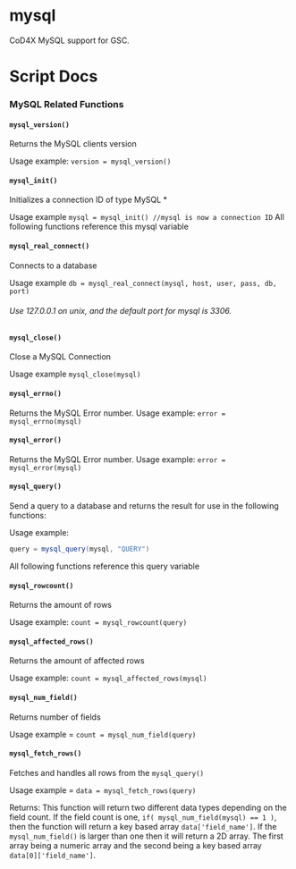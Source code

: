 # mysql
CoD4X MySQL support for GSC.

# Script Docs 
### MySQL Related Functions

#### `mysql_version()`

Returns the MySQL clients version

Usage example: `version = mysql_version()`

#### `mysql_init()`

Initializes a connection ID of type MySQL *

Usage example `mysql = mysql_init() //mysql is now a connection ID`
All following functions reference this mysql variable

#### `mysql_real_connect()`

Connects to a database

Usage example `db = mysql_real_connect(mysql, host, user, pass, db, port)`

###### Use 127.0.0.1 on unix, and the default port for mysql is 3306.

#### `mysql_close()`

Close a MySQL Connection

Usage example `mysql_close(mysql)`

#### `mysql_errno()`

Returns the MySQL Error number.
Usage example: `error = mysql_errno(mysql)`

#### `mysql_error()`

Returns the MySQL Error number.
Usage example: `error = mysql_error(mysql)`

#### `mysql_query()`

Send a query to a database and returns the result for use in the following functions:

Usage example:
```cs
query = mysql_query(mysql, "QUERY")
```
All following functions reference this query variable
#### `mysql_rowcount()`
Returns the amount of rows

Usage example: `count = mysql_rowcount(query)`

#### `mysql_affected_rows()`
Returns the amount of affected rows

Usage example: `count = mysql_affected_rows(mysql)`

#### `mysql_num_field()`

Returns number of fields

Usage example = `count = mysql_num_field(query)`


#### `mysql_fetch_rows()`

Fetches and handles all rows from the `mysql_query()`

Usage example = `data = mysql_fetch_rows(query)`

Returns: This function will return two different data types depending on the field count. If the field count is one, `if( mysql_num_field(mysql) == 1 )`, then the function will return a key based array `data['field_name']`. If the `mysql_num_field()` is larger than one then it will return a 2D array. The first array being a numeric array and the second being a key based array `data[0]['field_name']`.
